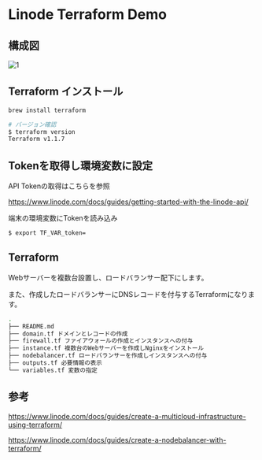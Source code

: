 # Linode Terraform Demo

## 構成図

![1](https://user-images.githubusercontent.com/4577575/161034784-23fa9ee0-d36e-4095-9214-f8fb2f782178.png)

## Terraform インストール

```sh
brew install terraform

# バージョン確認
$ terraform version
Terraform v1.1.7
```

## Tokenを取得し環境変数に設定

API Tokenの取得はこちらを参照

https://www.linode.com/docs/guides/getting-started-with-the-linode-api/

端末の環境変数にTokenを読み込み
```sh
$ export TF_VAR_token=
```

## Terraform

Webサーバーを複数台設置し、ロードバランサー配下にします。

また、作成したロードバランサーにDNSレコードを付与するTerraformになります。


```sh
.
├── README.md
├── domain.tf ドメインとレコードの作成
├── firewall.tf ファイアウォールの作成とインスタンスへの付与
├── instance.tf 複数台のWebサーバーを作成しNginxをインストール
├── nodebalancer.tf ロードバランサーを作成しインスタンスへの付与
├── outputs.tf 必要情報の表示
└── variables.tf 変数の指定
```

## 参考

https://www.linode.com/docs/guides/create-a-multicloud-infrastructure-using-terraform/

https://www.linode.com/docs/guides/create-a-nodebalancer-with-terraform/

